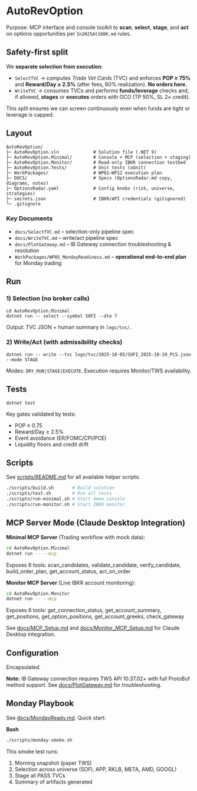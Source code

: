 # AutoRevOption

Purpose: MCP interface and console toolkit to **scan**, **select**, **stage**, and **act** on options opportunities per `In2025At100K.md` rules.

## Safety-first split
We **separate selection from execution**:

- `SelectTVC` → computes *Trade Vet Cards* (TVC) and enforces **POP ≥ 75%** and **Reward/Day ≥ 2.5%** (after fees, 60% realization). **No orders here.**
- `WriteTVC` → consumes TVCs and performs **funds/leverage** checks and, if allowed, **stages** or **executes** orders with OCO (TP 50%, SL 2× credit).

This split ensures we can screen continuously even when funds are tight or leverage is capped.

## Layout

    AutoRevOption/
    ├─ AutoRevOption.sln             # Solution file (.NET 9)
    ├─ AutoRevOption.Minimal/        # Console + MCP (selection + staging)
    ├─ AutoRevOption.Monitor/        # Read-only IBKR connection testbed
    ├─ AutoRevOption.Tests/          # Unit tests (xUnit)
    ├─ WorkPackages/                 # WP01–WP12 execution plan
    ├─ DOCS/                         # Specs (OptionsRadar.md copy, diagrams, notes)
    ├─ OptionsRadar.yaml             # Config knobs (risk, universe, strategies)
    ├─ secrets.json                  # IBKR/API credentials (gitignored)
    └─ .gitignore

### Key Documents
- `docs/SelectTVC.md` – selection-only pipeline spec
- `docs/WriteTVC.md` – write/act pipeline spec
- `docs/PlotGateway.md` – IB Gateway connection troubleshooting & resolution
- `WorkPackages/WP05_MondayReadiness.md` – **operational end-to-end plan** for Monday trading

## Run

### 1) Selection (no broker calls)
```
cd AutoRevOption.Minimal
dotnet run -- select --symbol SOFI --dte 7
```
Output: TVC JSON + human summary in `logs/tvc/`.

### 2) Write/Act (with admissibility checks)
```
dotnet run -- write --tvc logs/tvc/2025-10-05/SOFI_2025-10-10_PCS.json --mode STAGE
```
Modes: `DRY_RUN|STAGE|EXECUTE`. Execution requires Monitor/TWS availability.

## Tests
```
dotnet test
```
Key gates validated by tests:
- POP ≥ 0.75
- Reward/Day ≥ 2.5%
- Event avoidance (ER/FOMC/CPI/PCE)
- Liquidity floors and credit drift

## Scripts

See [scripts/README.md](scripts/README.md) for all available helper scripts.

```bash
./scripts/build.sh       # Build solution
./scripts/test.sh        # Run all tests
./scripts/run-minimal.sh # Start demo console
./scripts/run-monitor.sh # Start IBKR monitor
```

## MCP Server Mode (Claude Desktop Integration)

**Minimal MCP Server** (Trading workflow with mock data):
```bash
cd AutoRevOption.Minimal
dotnet run -- --mcp
```
Exposes 6 tools: scan_candidates, validate_candidate, verify_candidate, build_order_plan, get_account_status, act_on_order

**Monitor MCP Server** (Live IBKR account monitoring):
```bash
cd AutoRevOption.Monitor
dotnet run -- --mcp
```
Exposes 6 tools: get_connection_status, get_account_summary, get_positions, get_option_positions, get_account_greeks, check_gateway

See [docs/MCP_Setup.md](docs/MCP_Setup.md) and [docs/Monitor_MCP_Setup.md](docs/Monitor_MCP_Setup.md) for Claude Desktop integration.

## Configuration
Encapsulated.

**Note:** IB Gateway connection requires TWS API 10.37.02+ with full ProtoBuf method support. See [docs/PlotGateway.md](docs/PlotGateway.md) for troubleshooting.

## Monday Playbook
See [docs/MondayReady.md](docs/MondayReady.md). Quick start:

**Bash**
```bash
./scripts/monday-smoke.sh
```

This smoke test runs:
1. Morning snapshot (paper TWS)
2. Selection across universe (SOFI, APP, RKLB, META, AMD, GOOGL)
3. Stage all PASS TVCs
4. Summary of artifacts generated